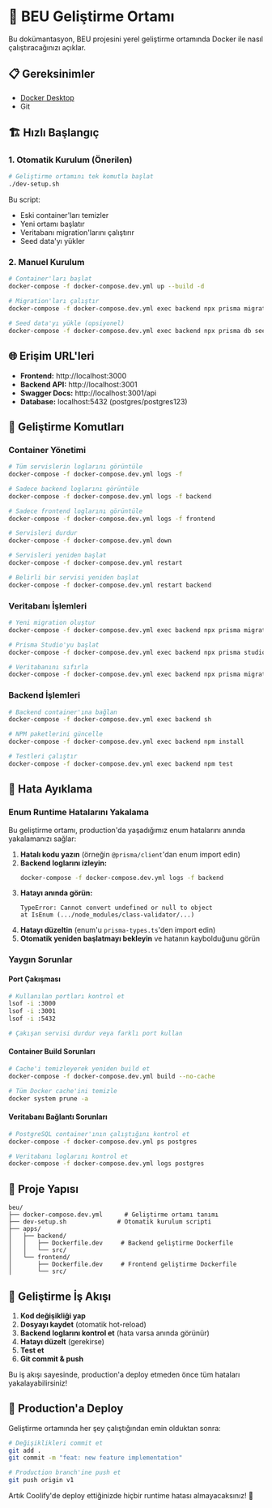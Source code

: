 # 🚀 BEU Geliştirme Ortamı

Bu dokümantasyon, BEU projesini yerel geliştirme ortamında Docker ile nasıl çalıştıracağınızı açıklar.

## 📋 Gereksinimler

- [Docker Desktop](https://www.docker.com/products/docker-desktop/)
- Git

## 🏗️ Hızlı Başlangıç

### 1. Otomatik Kurulum (Önerilen)

```bash
# Geliştirme ortamını tek komutla başlat
./dev-setup.sh
```

Bu script:
- Eski container'ları temizler
- Yeni ortamı başlatır
- Veritabanı migration'larını çalıştırır
- Seed data'yı yükler

### 2. Manuel Kurulum

```bash
# Container'ları başlat
docker-compose -f docker-compose.dev.yml up --build -d

# Migration'ları çalıştır
docker-compose -f docker-compose.dev.yml exec backend npx prisma migrate dev

# Seed data'yı yükle (opsiyonel)
docker-compose -f docker-compose.dev.yml exec backend npx prisma db seed
```

## 🌐 Erişim URL'leri

- **Frontend:** http://localhost:3000
- **Backend API:** http://localhost:3001
- **Swagger Docs:** http://localhost:3001/api
- **Database:** localhost:5432 (postgres/postgres123)

## 🔧 Geliştirme Komutları

### Container Yönetimi
```bash
# Tüm servislerin loglarını görüntüle
docker-compose -f docker-compose.dev.yml logs -f

# Sadece backend loglarını görüntüle
docker-compose -f docker-compose.dev.yml logs -f backend

# Sadece frontend loglarını görüntüle
docker-compose -f docker-compose.dev.yml logs -f frontend

# Servisleri durdur
docker-compose -f docker-compose.dev.yml down

# Servisleri yeniden başlat
docker-compose -f docker-compose.dev.yml restart

# Belirli bir servisi yeniden başlat
docker-compose -f docker-compose.dev.yml restart backend
```

### Veritabanı İşlemleri
```bash
# Yeni migration oluştur
docker-compose -f docker-compose.dev.yml exec backend npx prisma migrate dev --name migration_name

# Prisma Studio'yu başlat
docker-compose -f docker-compose.dev.yml exec backend npx prisma studio

# Veritabanını sıfırla
docker-compose -f docker-compose.dev.yml exec backend npx prisma migrate reset
```

### Backend İşlemleri
```bash
# Backend container'ına bağlan
docker-compose -f docker-compose.dev.yml exec backend sh

# NPM paketlerini güncelle
docker-compose -f docker-compose.dev.yml exec backend npm install

# Testleri çalıştır
docker-compose -f docker-compose.dev.yml exec backend npm test
```

## 🐛 Hata Ayıklama

### Enum Runtime Hatalarını Yakalama

Bu geliştirme ortamı, production'da yaşadığımız enum hatalarını anında yakalamanızı sağlar:

1. **Hatalı kodu yazın** (örneğin `@prisma/client`'dan enum import edin)
2. **Backend loglarını izleyin:**
   ```bash
   docker-compose -f docker-compose.dev.yml logs -f backend
   ```
3. **Hatayı anında görün:**
   ```
   TypeError: Cannot convert undefined or null to object
   at IsEnum (.../node_modules/class-validator/...)
   ```
4. **Hatayı düzeltin** (enum'u `prisma-types.ts`'den import edin)
5. **Otomatik yeniden başlatmayı bekleyin** ve hatanın kaybolduğunu görün

### Yaygın Sorunlar

#### Port Çakışması
```bash
# Kullanılan portları kontrol et
lsof -i :3000
lsof -i :3001
lsof -i :5432

# Çakışan servisi durdur veya farklı port kullan
```

#### Container Build Sorunları
```bash
# Cache'i temizleyerek yeniden build et
docker-compose -f docker-compose.dev.yml build --no-cache

# Tüm Docker cache'ini temizle
docker system prune -a
```

#### Veritabanı Bağlantı Sorunları
```bash
# PostgreSQL container'ının çalıştığını kontrol et
docker-compose -f docker-compose.dev.yml ps postgres

# Veritabanı loglarını kontrol et
docker-compose -f docker-compose.dev.yml logs postgres
```

## 📁 Proje Yapısı

```
beu/
├── docker-compose.dev.yml      # Geliştirme ortamı tanımı
├── dev-setup.sh              # Otomatik kurulum scripti
├── apps/
│   ├── backend/
│   │   ├── Dockerfile.dev     # Backend geliştirme Dockerfile
│   │   └── src/
│   └── frontend/
│       ├── Dockerfile.dev     # Frontend geliştirme Dockerfile
│       └── src/
```

## 🔄 Geliştirme İş Akışı

1. **Kod değişikliği yap**
2. **Dosyayı kaydet** (otomatik hot-reload)
3. **Backend loglarını kontrol et** (hata varsa anında görünür)
4. **Hatayı düzelt** (gerekirse)
5. **Test et**
6. **Git commit & push**

Bu iş akışı sayesinde, production'a deploy etmeden önce tüm hataları yakalayabilirsiniz!

## 🚀 Production'a Deploy

Geliştirme ortamında her şey çalıştığından emin olduktan sonra:

```bash
# Değişiklikleri commit et
git add .
git commit -m "feat: new feature implementation"

# Production branch'ine push et
git push origin v1
```

Artık Coolify'de deploy ettiğinizde hiçbir runtime hatası almayacaksınız! 🎉
